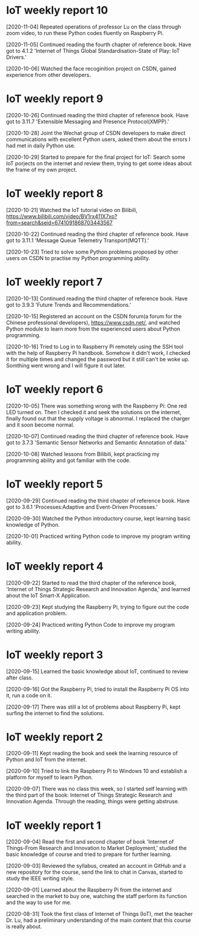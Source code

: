 # IoT weekly report 10

[2020-11-04] Repeated operations of professor Lu on the class through zoom video, to run these Python codes fluently on Raspberry Pi.

[2020-11-05] Continued reading the fourth chapter of reference book. Have got to 4.1.2 'Internet of Things Global Standardisation-State of Play: IoT Drivers.'

[2020-10-06] Watched the face recoginition project on CSDN, gained experience from other developers.


# IoT weekly report 9

[2020-10-26] Continued reading the third chapter of reference book. Have got to 3.11.7 'Extensible Messaging and Presence Protocol(XMPP).'

[2020-10-28] Joint the Wechat group of CSDN developers to make direct communications with excellent Python users, asked them about the errors I had met in daily Python use.

[2020-10-29] Started to prepare for the final project for IoT: Search some IoT porjects on the internet and review them, trying to get some ideas about the frame of my own project.


# IoT weekly report 8

[2020-10-21] Watched the IoT tutorial video on Bilibili, https://www.bilibili.com/video/BV1rx411X7xo?from=search&seid=6741091868703443567

[2020-10-22] Continued reading the third chapter of reference book. Have got to 3.11.1 'Message Queue Telemetry Transport(MQTT).'

[2020-10-23] Tried to solve some Python problems proposed by other users on CSDN to practise my Python programming ability.


# IoT weekly report 7

[2020-10-13] Continued reading the third chapter of reference book. Have got to 3.9.3 'Future Trends and Recommendations.'

[2020-10-15] Registered an account on the CSDN forum(a forum for the Chinese professional developers), https://www.csdn.net/, and watched Python module to learn more from the experienced users about Python programming.

[2020-10-16] Tried to Log in to Raspberry Pi remotely using the SSH tool with the help of Raspberry Pi handbook. Somehow it didn't work, I checked it for multiple times and changed the password but it still can't be woke up. Somthing went wrong and I will figure it out later. 


# IoT weekly report 6

[2020-10-05] There was something wrong with the Raspberry Pi: One red LED turned on. Then I checked it and seek the solutions on the internet, finally found out that the supply voltage is abnormal. I replaced the charger and it soon become normal.

[2020-10-07] Continued reading the third chapter of reference book. Have got to 3.7.3 'Semantic Sensor Networks and Semantic Annotation of data.'

[2020-10-08] Watched lessons from Bilibili, kept practicing my programming ability and got familiar with the code.


# IoT weekly report 5

[2020-09-29] Continued reading the third chapter of reference book. Have got to 3.6.1 'Processes:Adaptive and Event-Driven Processes.'

[2020-09-30] Watched the Python introductory course, kept learning basic knowledge of Python.

[2020-10-01] Practiced writing Python code to improve my program writing ability.


# IoT weekly report 4

[2020-09-22] Started to read the third chapter of the reference book, 'Internet of Things Strategic Research and Innovation Agenda,' and learned ahout the IoT Smart-X Application.

[2020-09-23] Kept studying the Raspberry Pi, trying to figure out the code and application problem.

[2020-09-24] Practiced writing Python Code to improve my program writing ability.

# IoT weekly report 3

[2020-09-15] Learned the basic knowledge about IoT, continued to review after class.

[2020-09-16] Got the Raspberry Pi, tried to install the Raspberry Pi OS into it, run a code on it.

[2020-09-17]  There was still a lot of problems about Raspberry Pi, kept surfing the internet to find the solutions.  

# IoT weekly report 2

[2020-09-11] Kept reading the book and seek the learning resource of Python and IoT from the internet.

[2020-09-10] Tried to link the Raspberry Pi to Windows 10 and establish a platform for myself to learn Python.

[2020-09-07] There was no class this week, so I started self learning with the third part of the book: Internet of Things Strategic Research and Innovation Agenda. Through the reading, things were getting abstruse.

# IoT weekly report 1 

[2020-09-04] Read the first and second chapter of book 'Internet of Things-From Research and Innovation to Market Deployment,' studied the basic knowledge of course and tried to prepare for further learning.

[2020-09-03] Reviewed the syllabus, created an account in GitHub and a new repository for the course, send the link to chat in Canvas, started to study the IEEE writing style.  

[2020-09-01] Learned about the Raspberry Pi from the internet and searched in the market to buy one, watching the staff perform its function and the way to use for me. 

[2020-08-31] Took the first class of Internet of Things (IoT), met the teacher Dr. Lu, had a preliminary understanding of the main content that this course is really about.

